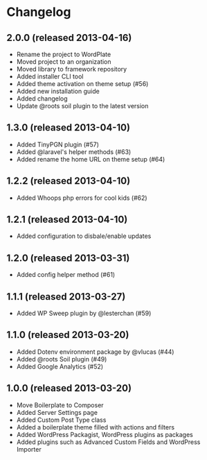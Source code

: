 # Changelog

## 2.0.0 (released 2013-04-16)

* Rename the project to WordPlate
* Moved project to an organization
* Moved library to framework repository
* Added installer CLI tool
* Added theme activation on theme setup (#56)
* Added new installation guide
* Added changelog
* Update @roots soil plugin to the latest version

## 1.3.0 (released 2013-04-10)

* Added TinyPGN plugin (#57)
* Added @laravel's helper methods (#63)
* Added rename the home URL on theme setup (#64)

## 1.2.2 (released 2013-04-10)

* Added Whoops php errors for cool kids (#62)

## 1.2.1 (released 2013-04-10)

* Added configuration to disbale/enable updates

## 1.2.0 (released 2013-03-31)

* Added config helper method (#61)

## 1.1.1 (released 2013-03-27)

* Added WP Sweep plugin by @lesterchan (#59)

## 1.1.0 (released 2013-03-20)

* Added Dotenv environment package by @vlucas (#44)
* Added @roots Soil plugin (#49)
* Added Google Analytics (#52)

## 1.0.0 (released 2013-03-20)

* Move Boilerplate to Composer
* Added Server Settings page
* Added Custom Post Type class
* Added a boilerplate theme filled with actions and filters
* Added WordPress Packagist, WordPress plugins as packages
* Added plugins such as Advanced Custom Fields and WordPress Importer
